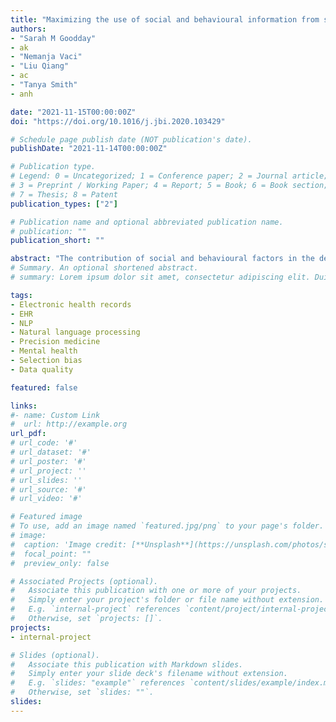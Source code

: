 ```yaml
---
title: "Maximizing the use of social and behavioural information from secondary care mental health electronic health records"
authors: 
- "Sarah M Goodday"
- ak
- "Nemanja Vaci"
- "Liu Qiang"
- ac
- "Tanya Smith"
- anh

date: "2021-11-15T00:00:00Z"
doi: "https://doi.org/10.1016/j.jbi.2020.103429"

# Schedule page publish date (NOT publication's date).
publishDate: "2021-11-14T00:00:00Z"

# Publication type.
# Legend: 0 = Uncategorized; 1 = Conference paper; 2 = Journal article;
# 3 = Preprint / Working Paper; 4 = Report; 5 = Book; 6 = Book section;
# 7 = Thesis; 8 = Patent
publication_types: ["2"]

# Publication name and optional abbreviated publication name.
# publication: ""
publication_short: ""

abstract: "The contribution of social and behavioural factors in the development of mental health conditions and treatment effectiveness is widely supported, yet there are weak population level data sources on social and behavioural determinants of mental health. Enriching these data gaps will be crucial to accelerating precision medicine. Some have suggested the broader use of electronic health records (EHR) as a source of non-clinical determinants, although social and behavioural information are not systematically collected metrics in EHRs, internationally. In this commentary, we highlight the nature and quality of key available structured and unstructured social and behavioural data using a case example of value counts from secondary mental health data available in the UK from the UK Clinical Record Interactive Search (CRIS) database; highlight the methodological challenges in the use of such data; and possible solutions and opportunities involving the use of natural language processing (NLP) of unstructured EHR text. Most structured non-clinical data fields within secondary care mental health EHR data have too much missing data for adequate use. The utility of other non-clinical fields reported semi-consistently (e.g., ethnicity and marital status) is entirely dependent on treating them appropriately in analyses, quantifying the many reasons behind missingness in consideration of selection biases. Advancements in NLP offer new opportunities in the exploitation of unstructured text from secondary care EHR data particularly given that clinical notes and attachments are available in large volumes of patients and are more routinely completed by clinicians. Tackling ways to re-use, harmonize, and improve our existing and future secondary care mental health data, leveraging advanced analytics such as NLP is worth the effort in an attempt to fill the data gap on social and behavioural contributors to mental health conditions and will be necessary to fulfill all of the domains needed to inform personalized interventions."
# Summary. An optional shortened abstract.
# summary: Lorem ipsum dolor sit amet, consectetur adipiscing elit. Duis posuere tellus ac convallis placerat. Proin tincidunt magna sed ex sollicitudin condimentum.

tags:
- Electronic health records
- EHR 
- NLP
- Natural language processing
- Precision medicine
- Mental health
- Selection bias
- Data quality

featured: false

links:
#- name: Custom Link
#  url: http://example.org
url_pdf: 
# url_code: '#'
# url_dataset: '#'
# url_poster: '#'
# url_project: ''
# url_slides: ''
# url_source: '#'
# url_video: '#'

# Featured image
# To use, add an image named `featured.jpg/png` to your page's folder. 
# image:
#  caption: 'Image credit: [**Unsplash**](https://unsplash.com/photos/s9CC2SKySJM)'
#  focal_point: ""
#  preview_only: false

# Associated Projects (optional).
#   Associate this publication with one or more of your projects.
#   Simply enter your project's folder or file name without extension.
#   E.g. `internal-project` references `content/project/internal-project/index.md`.
#   Otherwise, set `projects: []`.
projects:
- internal-project

# Slides (optional).
#   Associate this publication with Markdown slides.
#   Simply enter your slide deck's filename without extension.
#   E.g. `slides: "example"` references `content/slides/example/index.md`.
#   Otherwise, set `slides: ""`.
slides:
---
```


